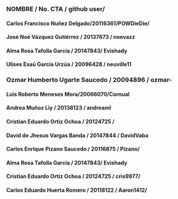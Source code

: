 ### NOMBRE / No. CTA / github user/
#### Carlos Francisco Nuñez Delgado/20116361/POWDieDie/
#### José Noé Vázquez Gutiérrez / 20137673 / noevazz
#### Alma Rosa Tafolla García / 20147843/ Evishady
#### Ulises Esaú García Urzúa / 20096428 / neuville11
### Ozmar Humberto Ugarte Saucedo / 20094896 / ozmar-
#### Luis Roberto Meneses Mora/20066070/Cornual
#### Andrea Muñoz Liy / 20138123 / andreaml
#### Cristian Eduardo Ortiz Ochoa / 20124725 / 
#### David de Jhesus Vargas Banda / 20147844 / DavidVaba
#### Carlos Enrique Pizano Saucedo / 20116875 / Pizano/
#### Alma Rosa Tafolla García / 20147843/ Evishady
#### Cristian Eduardo Ortiz Ochoa / 20124725 / cris9977/
#### Carlos Eduardo Huerta Romero / 20118122 / Aaron1412/
